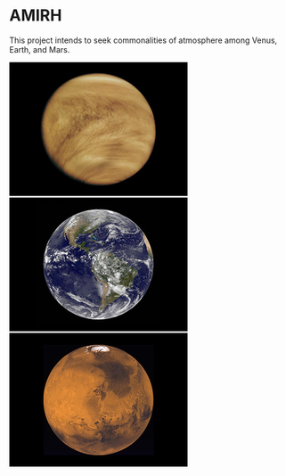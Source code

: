 # AMIRH

This project intends to seek commonalities of atmosphere among Venus, Earth, and Mars.

![3_480x320_venus](./imgs/3_480x320_venus.png)![3_480x320_earth](./imgs/4_earth_480x320.jpg)![6_mars_480x320](./imgs/6_mars_480x320.jpg)